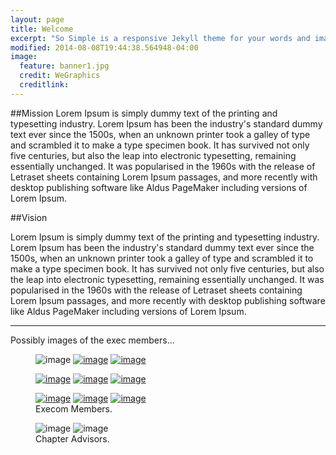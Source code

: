 ```yaml
---
layout: page
title: Welcome
excerpt: "So Simple is a responsive Jekyll theme for your words and images."
modified: 2014-08-08T19:44:38.564948-04:00
image:
  feature: banner1.jpg
  credit: WeGraphics
  creditlink: 
---
```


##Mission
Lorem Ipsum is simply dummy text of the printing and typesetting industry. Lorem Ipsum has been the industry's standard dummy text ever since the 1500s, when an unknown printer took a galley of type and scrambled it to make a type specimen book. It has survived not only five centuries, but also the leap into electronic typesetting, remaining essentially unchanged. It was popularised in the 1960s with the release of Letraset sheets containing Lorem Ipsum passages, and more recently with desktop publishing software like Aldus PageMaker including versions of Lorem Ipsum.

##Vision

Lorem Ipsum is simply dummy text of the printing and typesetting industry. Lorem Ipsum has been the industry's standard dummy text ever since the 1500s, when an unknown printer took a galley of type and scrambled it to make a type specimen book. It has survived not only five centuries, but also the leap into electronic typesetting, remaining essentially unchanged. It was popularised in the 1960s with the release of Letraset sheets containing Lorem Ipsum passages, and more recently with desktop publishing software like Aldus PageMaker including versions of Lorem Ipsum.


<hr/>

Possibly images of the exec members...

<!-- |:--------|:-------:|--------:|
| <a href=''><img src='bio-photo.jpg' width='100' border='0'></a> <br/>FirstName LastName  | <a href=''><img src='bio-photo.jpg' width='100' border='0'></a><br/> FirstName LastName  | <a href=''><img src='bio-photo.jpg' width='100' border='0'></a><br/>  FirstName LastName |
| <a href=''><img src='bio-photo.jpg' width='100' border='0'></a><br/>  FirstName LastName   | <a href=''><img src='bio-photo.jpg' width='100' border='0'></a><br/>  FirstName LastName   | <a href=''><img src='bio-photo.jpg' width='100' border='0'></a><br/>  FirstName LastName   |
| <a href=''><img src='bio-photo.jpg' width='100' border='0'></a><br/>  FirstName LastName   | <a href=''><img src='bio-photo.jpg' width='100' border='0'></a><br/>  FirstName LastName   | <a href=''><img src='bio-photo.jpg' width='100' border='0'></a><br/>  FirstName LastName   |
| <a href=''><img src='bio-photo.jpg' width='100' border='0'></a><br/>  FirstName LastName   | <a href=''><img src='bio-photo.jpg' width='100' border='0'></a><br/>  FirstName LastName   | <a href=''><img src='bio-photo.jpg' width='100' border='0'></a><br/>  FirstName LastName   |
|=====
{: rules="groups"} -->

<figure class="third">
	<img src="/images/rajnish.png" alt="image"></a>
	<a href="http://placehold.it/1200x600.jpg"><img src="/images/rajnish.png" alt="image"></a>
	<a href="http://placehold.it/1200x600.jpg"><img src="/images/rajnish.png" alt="image"></a>
<!--	<figcaption>Caption describing these three images.</figcaption> -->
</figure>
<figure class="third">
	<a href="http://placehold.it/1200x600.jpg"><img src="/images/kunal.png" alt="image"></a>
	<a href="http://placehold.it/1200x600.jpg"><img src="/images/kunal.png" alt="image"></a>
	<a href="http://placehold.it/1200x600.jpg"><img src="/images/kunal.png" alt="image"></a>
<!--	<figcaption>Caption describing these three images.</figcaption> -->
</figure>
<figure class="third">
	<a href="http://placehold.it/1200x600.jpg"><img src="/images/harshKhare.png" alt="image"></a>
	<a href="http://placehold.it/1200x600.jpg"><img src="/images/harshKhare.png" alt="image"></a>
	<a href="http://placehold.it/1200x600.jpg"><img src="/images/harshKhare.png" alt="image"></a>
	<figcaption>Execom Members.</figcaption>
</figure>

<figure class="half">
	<img src="/images/ts.png" alt="image">
	<img src="/images/tgudi.png" alt="image">
	<figcaption>Chapter Advisors.</figcaption>
</figure>